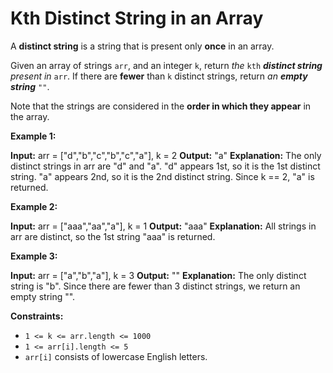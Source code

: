 # Kth Distinct String in an Array

A **distinct string** is a string that is present only **once** in an array.

Given an array of strings `arr`, and an integer `k`, return _the_ `kth` _**distinct string** present in_ `arr`. If there are **fewer** than `k` distinct strings, return _an **empty string**_ `""`.

Note that the strings are considered in the **order in which they appear** in the array.

**Example 1:**

**Input:** arr = \["d","b","c","b","c","a"\], k = 2
**Output:** "a"
**Explanation:**
The only distinct strings in arr are "d" and "a".
"d" appears 1st, so it is the 1st distinct string.
"a" appears 2nd, so it is the 2nd distinct string.
Since k == 2, "a" is returned. 

**Example 2:**

**Input:** arr = \["aaa","aa","a"\], k = 1
**Output:** "aaa"
**Explanation:**
All strings in arr are distinct, so the 1st string "aaa" is returned.

**Example 3:**

**Input:** arr = \["a","b","a"\], k = 3
**Output:** ""
**Explanation:**
The only distinct string is "b". Since there are fewer than 3 distinct strings, we return an empty string "".

**Constraints:**

*   `1 <= k <= arr.length <= 1000`
*   `1 <= arr[i].length <= 5`
*   `arr[i]` consists of lowercase English letters.